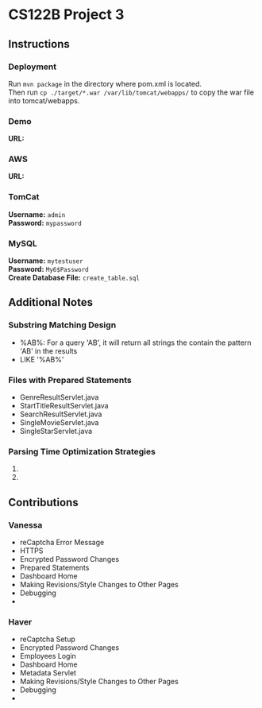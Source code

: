# CS122B Project 3
## Instructions
### Deployment
Run `mvn package` in the directory where pom.xml is located.<br>Then run `cp ./target/*.war /var/lib/tomcat/webapps/` to copy the war file into tomcat/webapps.
### Demo
**URL:** 
### AWS
**URL:** 
### TomCat
**Username:** `admin`<br>**Password:** `mypassword`
### MySQL
**Username:** `mytestuser`<br>**Password:** `My6$Password`<br>**Create Database File:** `create_table.sql`
## Additional Notes
### Substring Matching Design
  - %AB%: For a query 'AB', it will return all strings the contain the pattern 'AB' in the results
  - LIKE '%AB%'
### Files with Prepared Statements
  - GenreResultServlet.java
  - StartTitleResultServlet.java
  - SearchResultServlet.java
  - SingleMovieServlet.java
  - SingleStarServlet.java
### Parsing Time Optimization Strategies
  1. 
  2. 
## Contributions
### Vanessa
  - reCaptcha Error Message
  - HTTPS
  - Encrypted Password Changes
  - Prepared Statements
  - Dashboard Home
  - Making Revisions/Style Changes to Other Pages
  - Debugging
  - 
### Haver
  - reCaptcha Setup
  - Encrypted Password Changes
  - Employees Login
  - Dashboard Home
  - Metadata Servlet
  - Making Revisions/Style Changes to Other Pages
  - Debugging
  - 

